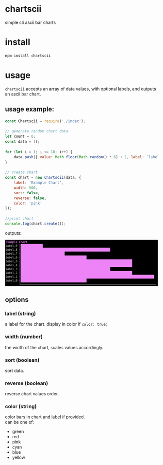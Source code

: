 # chartscii
simple cli ascii bar charts

# install
```bash
npm install chartscii
```

# usage
`chartscii` accepts an array of data values, with optional labels, and outputs an ascii bar chart.   

## usage example:
```js
const Chartscii = require('./index');

// generate random chart data
let count = 0;
const data = [];

for (let i = 1; i <= 10; i++) {
    data.push({ value: Math.floor(Math.random() * 6) + 1, label: `label_${count++}` });
}

// create chart
const chart = new Chartscii(data, {
    label: 'Example Chart',
    width: 500,
    sort: false,
    reverse: false,
    color: 'pink'
});

//print chart
console.log(chart.create());
```

outputs:

![img](docs/img/example.png)

## options

### label (string)
  a label for the chart. display in color if `color: true`;
### width (number)
  the width of the chart, scales values accordingly.
### sort (boolean)
  sort data.
### reverse (boolean)
  reverse chart values order.
### color (string)
  color bars in chart and label if provided.   
  can be one of:
  - green
  - red
  - pink
  - cyan
  - blue
  - yellow